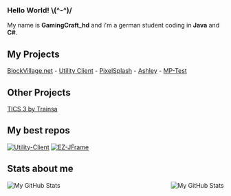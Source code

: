 ### Hello World!  \\(^-^)/
My name is **GamingCraft_hd** and i'm a german student coding in **Java** and **C#**.

## My Projects
[BlockVillage.net](https://www.blockvillage.net/) - [Utility Client](https://uc.gamingcraft.de/) - [PixelSplash](https://www.gamingcraft.de/) - [Ashley](https://www.github.com/AshleyDCBot) - [MP-Test](https://github.com/GamingCrafthd/MP-Test)<br>

## Other Projects
[TICS 3 by Trainsa](https://www.youtube.com/channel/UCc46wGM26dLWD-dmr756sug)

## My best repos
[![Utility-Client](https://github-readme-stats.vercel.app/api/pin/?username=Utility-Client&repo=UtilityClient3&title_color=fff&text_color=fff&icon_color=fff&bg_color=30,ff4343,ff8f43&hide_border=true)](https://github.com/Utility-Client/UtilityClient3)
[![EZ-JFrame](https://github-readme-stats.vercel.app/api/pin/?username=GamingCrafthd&repo=EZJFrame&title_color=fff&text_color=fff&icon_color=fff&bg_color=30,ff4343,ff8f43&hide_border=true)](https://github.com/GamingCrafthd/EZJFrame)

## Stats about me
<img align="left" alt="My GitHub Stats" src="https://github-readme-stats.vercel.app/api/top-langs/?username=gamingcrafthd&show_icons=true&hide_border=true&title_color=fff&text_color=fff&icon_color=fff&bg_color=30,ff4343,ff8f43" />
    <img align="right" alt="My GitHub Stats" src="https://github-readme-stats.vercel.app/api?username=gamingcrafthd&show_icons=true&hide_border=true&title_color=fff&text_color=fff&icon_color=fff&bg_color=30,ff4343,ff8f43" />
